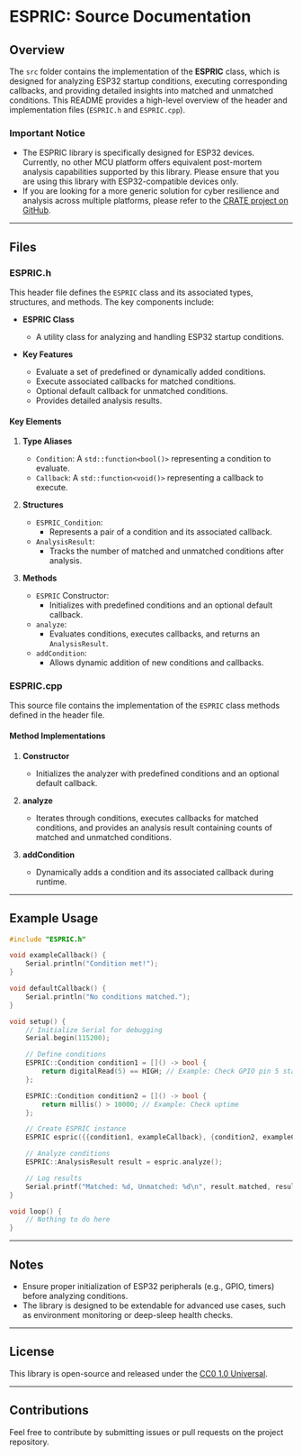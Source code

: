# ESPRIC: Source Documentation

## Overview
The `src` folder contains the implementation of the **ESPRIC** class, which is designed for analyzing ESP32 startup conditions, executing corresponding callbacks, and providing detailed insights into matched and unmatched conditions. This README provides a high-level overview of the header and implementation files (`ESPRIC.h` and `ESPRIC.cpp`).

### Important Notice

- The ESPRIC library is specifically designed for ESP32 devices. Currently, no other MCU platform offers equivalent post-mortem analysis capabilities supported by this library. Please ensure that you are using this library with ESP32-compatible devices only.
- If you are looking for a more generic solution for cyber resilience and analysis across multiple platforms, please refer to the [CRATE project on GitHub](http://).


---

## Files

### ESPRIC.h
This header file defines the `ESPRIC` class and its associated types, structures, and methods. The key components include:

- **ESPRIC Class**
  - A utility class for analyzing and handling ESP32 startup conditions.

- **Key Features**
  - Evaluate a set of predefined or dynamically added conditions.
  - Execute associated callbacks for matched conditions.
  - Optional default callback for unmatched conditions.
  - Provides detailed analysis results.

#### Key Elements

1. **Type Aliases**
   - `Condition`: A `std::function<bool()>` representing a condition to evaluate.
   - `Callback`: A `std::function<void()>` representing a callback to execute.

2. **Structures**
   - `ESPRIC_Condition`:
     - Represents a pair of a condition and its associated callback.
   - `AnalysisResult`:
     - Tracks the number of matched and unmatched conditions after analysis.

3. **Methods**
   - `ESPRIC` Constructor:
     - Initializes with predefined conditions and an optional default callback.
   - `analyze`:
     - Evaluates conditions, executes callbacks, and returns an `AnalysisResult`.
   - `addCondition`:
     - Allows dynamic addition of new conditions and callbacks.

### ESPRIC.cpp
This source file contains the implementation of the `ESPRIC` class methods defined in the header file.

#### Method Implementations

1. **Constructor**
   - Initializes the analyzer with predefined conditions and an optional default callback.

2. **analyze**
   - Iterates through conditions, executes callbacks for matched conditions, and provides an analysis result containing counts of matched and unmatched conditions.

3. **addCondition**
   - Dynamically adds a condition and its associated callback during runtime.

---

## Example Usage
```cpp
#include "ESPRIC.h"

void exampleCallback() {
    Serial.println("Condition met!");
}

void defaultCallback() {
    Serial.println("No conditions matched.");
}

void setup() {
    // Initialize Serial for debugging
    Serial.begin(115200);

    // Define conditions
    ESPRIC::Condition condition1 = []() -> bool {
        return digitalRead(5) == HIGH; // Example: Check GPIO pin 5 state
    };

    ESPRIC::Condition condition2 = []() -> bool {
        return millis() > 10000; // Example: Check uptime
    };

    // Create ESPRIC instance
    ESPRIC espric({{condition1, exampleCallback}, {condition2, exampleCallback}}, defaultCallback);

    // Analyze conditions
    ESPRIC::AnalysisResult result = espric.analyze();

    // Log results
    Serial.printf("Matched: %d, Unmatched: %d\n", result.matched, result.unmatched);
}

void loop() {
    // Nothing to do here
}
```

---

## Notes
- Ensure proper initialization of ESP32 peripherals (e.g., GPIO, timers) before analyzing conditions.
- The library is designed to be extendable for advanced use cases, such as environment monitoring or deep-sleep health checks.

---

## License
This library is open-source and released under the [CC0 1.0 Universal](../LICENSE).

---

## Contributions
Feel free to contribute by submitting issues or pull requests on the project repository.

